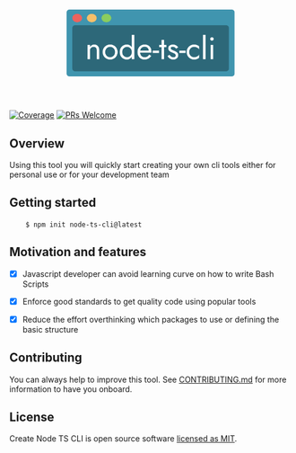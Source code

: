 <h1 align="center">
  <img width="300" src="https://raw.githubusercontent.com/mickambar19/create-node-ts-cli/main/media/node-ts-cli-logo.svg?sanitize=true" alt="node-ts-cli">
  <br>
  <br>
</h1>

[![Coverage](https://img.shields.io/badge/coverage-0%25-orange)](https://github.com/mickambar19/create-node-ts-cli/actions/workflows/build-and-test.yml) [![PRs Welcome](https://img.shields.io/badge/PRs-Welcome-green)](https://github.com/mickambar19/create-node-ts-cli/blob/main/CONTRIBUTING.md)

## Overview

Using this tool you will quickly start creating your own cli tools either for personal use or for your development team

## Getting started

```
    $ npm init node-ts-cli@latest
```

## Motivation and features

- [x] Javascript developer can avoid learning curve on how to write Bash Scripts

- [x] Enforce good standards to get quality code using popular tools

- [x] Reduce the effort overthinking which packages to use or defining the basic structure

## Contributing

You can always help to improve this tool. See [CONTRIBUTING.md](CONTRIBUTING.md) for more information to have you onboard.

## License

Create Node TS CLI is open source software [licensed as MIT](https://github.com/mickambar19/create-node-ts-cli/blob/main/LICENSE).
